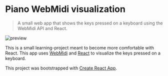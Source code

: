 # Piano WebMidi visualization

>A small web app that shows the keys pressed on a keyboard using the WebMidi API and React.

![preview](http://res.cloudinary.com/apra/image/upload/v1499104911/preview720_2_rt9cmn.gif)

This is a small learning-project meant to become more comfortable with React.
This app uses [WebMidi](https://www.npmjs.com/package/webmidi) and [React](https://facebook.github.io/react/) to visualize the keys pressed on a keyboard.

This project was bootstrapped with [Create React App](https://github.com/facebookincubator/create-react-app).

